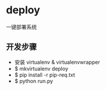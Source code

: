 deploy
======

一键部署系统


## 开发步骤

- 安装 virtualenv & virtualenvwrapper
- $ mkvirtualenv deploy
- $ pip install -r pip-req.txt
- $ python run.py
